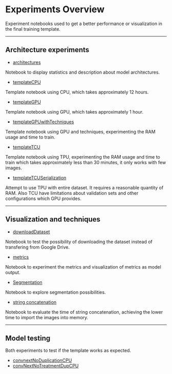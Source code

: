 # Experiments Overview

Experiment notebooks used to get a better performance or visualization in the final training template.
___
## Architecture experiments
* [architectures](architectures.ipynb)

Notebook to display statistics and description about model architectures.

* [templateCPU](templateCPU.ipynb)

Template notebook using CPU, which takes approximately 12 hours.

* [templateGPU](templateGPUTest.ipynb)

Template notebook using GPU, which takes approximately 1 hour.

* [templateGPUwithTechniques](templateGPUwithTechniques.ipynb)

Template notebook using GPU and techniques, experimenting the RAM usage and time to train.

* [templateTCU](templateTPU.ipynb)

Template notebook using TPU, experimenting the RAM usage and time to train which takes approximately less than 30 minutes, it only works with few images.

* [templateTCUSerialization](templateTPUSerialization.ipynb)

Attempt to use TPU with entire dataset. It requires a reasonable quantity of RAM. Also TCU have limitations about validation sets and other configurations which GPU provides.

___
## Visualization and techniques
* [downloadDataset](downloadDataset.ipynb)

Notebook to test the possibility of downloading the dataset instead of transfering from Google Drive.

* [metrics](metrics.ipynb)

Notebook to experiment the metrics and visualization of metrics as model output.

* [Segmentation](Segmentation.ipynb)

Notebook to explore segmentation possibilities.

* [string concatenation](string%20concatenation.ipynb)

Notebook to evaluate the time of string concatenation, achieving the lower time to import the images into memory.

___
## Model testing
Both experiments to test if the template works as expected.
* [convnextNoDuplicationCPU](convnextNoDuplicationCPU.ipynb)
* [convNextNoTreatmentDupCPU](convNextNoTreatmentDupCPU.ipynb)

